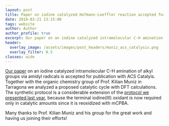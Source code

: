 ```yaml
---
layout: post
title: Paper on iodine catalyzed Hofmann-Loeffler reaction accepted for publication in ACS Catalysis
date: 2018-03-21 13:15:00
tags: website
author: Author
author_profile: true
excerpt: Our paper on an iodine catalyzed intramolecular C-H amination of alkyl groups via amidyl radicals is accepted for publication with ACS Catalysis.
header:
  overlay_image: /assets/images/post_headers/muniz_acs_catalysis.png
  overlay_filter: 0.5
classes: wide
---
```

[Our paper](https://pubs.acs.org/doi/10.1021/acscatal.8b00286) on an iodine catalyzed intramolecular C-H amination of alkyl groups via amidyl radicals is accepted for publication with ACS Catalyis. Together with the organic chemistry group of Prof. Kilian Muniz in Tarragona we analyzed a proposed catalytic cycle with DFT calculations. The synthetic protocol is a considerable extension of the [protocol we presented last year](https://onlinelibrary.wiley.com/doi/full/10.1002/ange.201703611), because the terminal iodine(III) oxidant is now required only in catalytic amounts since it is reoxidized with mCPBA.
<p>Many thanks to Prof. Kilian Muniz and his group for the great work and having us joining their efforts!</p>
